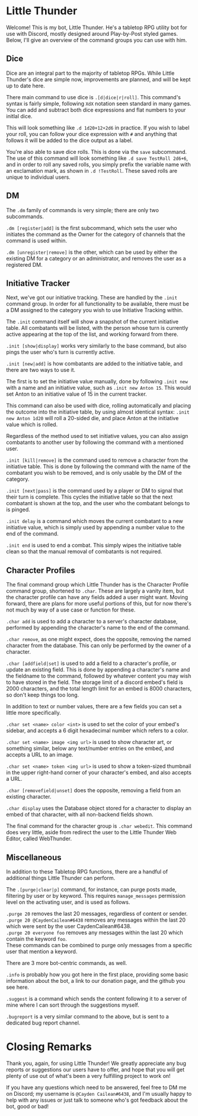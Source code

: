 Little Thunder
===

Welcome! This is my bot, Little Thunder. He's a tabletop RPG utility bot for use with Discord, mostly designed around Play-by-Post styled games. Below, I'll give an overview of the command groups you can use with him.

Dice
---
Dice are an integral part to the majority of tabletop RPGs. While Little Thunder's dice are simple now, improvements are planned, and will be kept up to date here.

There main command to use dice is `.[d|dice|r|roll]`. This command's syntax is fairly simple, following `XdX` notation seen standard in many games. You can add and subtract both dice expressions and flat numbers to your initlal dice.

This will look something like `.d 1d20+12+2d6` in practice. If you wish to label your roll, you can follow your dice expression with `#` and anything that follows it will be added to the dice output as a label.

You're also able to save dice rolls. This is done via the `save` subcommand. The use of this command will look something like `.d save TestRoll 2d6+6`, and in order to roll any saved rolls, you simply prefix the variable name with an exclamation mark, as shown in `.d !TestRoll`. These saved rolls are unique to individual users.

DM
---

The `.dm` family of commands is very simple; there are only two subcommands.

`.dm [register|add]` is the first subcommand, which sets the user who initiates the command as the Owner for the category of channels that the command is used within.

`.dm [unregister|remove]` is the other, which can be used by either the existing DM for a category or an administrator, and removes the user as a registered DM.

Initiative Tracker
---

Next, we've got our initiative tracking. These are handled by the `.init` command group. In order for all functionality to be available, there must be a DM assigned to the category you wish to use Initiative Tracking within.

The `.init` command itself will show a snapshot of the current initiative table. All combatants will be listed, with the person whose turn is currently active appearing at the top of the list, and working forward from there.

`.init [show|display]` works very similarly to the base command, but also pings the user who's turn is currently active.

`.init [new|add]` is how combatants are added to the initiative table, and there are two ways to use it. 

The first is to set the initiative value manually, done by following `.init new` with a name and an initiative value, such as `.init new Anton 15`. This would set Anton to an initiative value of 15 in the current tracker.

This command can also be used with dice, rolling automatically and placing the outcome into the initiative table, by using almost identical syntax: `.init new Anton 1d20` will roll a 20-sided die, and place Anton at the initiative value which is rolled.

Regardless of the method used to set initiative values, you can also assign combatants to another user by following the command with a mentioned user.

`.init [kill|remove]` is the command used to remove a character from the initiative table. This is done by following the command with the name of the combatant you wish to be removed, and is only usable by the DM of the category.

`.init [next|pass]` is the command used by a player or DM to signal that their turn is complete. This cycles the initiative table so that the next combatant is shown at the top, and the user who the combatant belongs to is pinged.

`.init delay` is a command which moves the current combatant to a new initiative value, which is simply used by appending a number value to the end of the command.

`.init end` is used to end a combat. This simply wipes the initiative table clean so that the manual removal of combatants is not required.

Character Profiles
---

The final command group which Little Thunder has is the Character Profile command group, shortened to `.char`. These are largely a vanity item, but the character profile can have any fields added a user might want. Moving forward, there are plans for more useful portions of this, but for now there's not much by way of a use case or function for these.

`.char add` is used to add a character to a server's character database, performed by appending the character's name to the end of the command.

`.char remove`, as one might expect, does the opposite, removing the named character from the database. This can only be performed by the owner of a character.

`.char [addfield|set]` is used to add a field to a character's profile, or update an existing field. This is done by appending a character's name and the fieldname to the command, followed by whatever content you may wish to have stored in the field. The storage limit of a discord embed's field is 2000 characters, and the total length limit for an embed is 8000 characters, so don't keep things too long.

In addition to text or number values, there are a few fields you can set a little more specifically.

`.char set <name> color <int>` is used to set the color of your embed's sidebar, and accepts a 6 digit hexadecimal number which refers to a color.

`.char set <name> image <img url>` is used to show character art, or something similar, below any text/number entries on the embed, and accepts a URL to an image.

`.char set <name> token <img url>` is used to show a token-sized thumbnail in the upper right-hand corner of your character's embed, and also accepts a URL.

`.char [removefield|unset]` does the opposite, removing a field from an existing character.

`.char display` uses the Database object stored for a character to display an embed of that character, with all non-backend fields shown.

The final command for the character group is `.char webedit`. This command does very little, aside from redirect the user to the Little Thunder Web Editor, called WebThunder.

Miscellaneous
---

In addition to these Tabletop RPG functions, there are a handful of additional things Little Thunder can perform.

The `.[purge|clear|p]` command, for instance, can purge posts made, filtering by user or by keyword. This requires `manage_messages` permission level on the activating user, and is used as follows.

`.purge 20` removes the last 20 messages, regardless of content or sender.  
`.purge 20 @CaydenCailean#6438` removes any messages within the last 20 which were sent by the user CaydenCailean#6438.  
`.purge 20 everyone foo` removes any messages within the last 20 which contain the keyword `foo`.  
These commands can be combined to purge only messages from a specific user that mention a keyword.

There are 3 more bot-centric commands, as well.

`.info` is probably how you got here in the first place, providing some basic information about the bot, a link to our donation page, and the github you see here.

`.suggest` is a command which sends the content following it to a server of mine where I can sort through the suggestions myself.

`.bugreport` is a very similar command to the above, but is sent to a dedicated bug report channel.

Closing Remarks
===

Thank you, again, for using Little Thunder! We greatly appreciate any bug reports or suggestions our users have to offer, and hope that you will get plenty of use out of what's been a very fulfilling project to work on!

If you have any questions which need to be answered, feel free to DM me on Discord; my username is `@Cayden Cailean#6438`, and I'm usually happy to help with any issues or just talk to someone who's got feedback about the bot, good or bad!